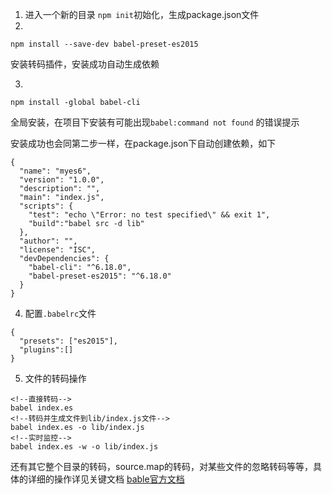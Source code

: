 1. 进入一个新的目录 `npm init`初始化，生成package.json文件
2. 
```
npm install --save-dev babel-preset-es2015
```
安装转码插件，安装成功自动生成依赖

3.
```
npm install -global babel-cli
```
全局安装，在项目下安装有可能出现`babel:command not found` 的错误提示

安装成功也会同第二步一样，在package.json下自动创建依赖，如下


```
{
  "name": "myes6",
  "version": "1.0.0",
  "description": "",
  "main": "index.js",
  "scripts": {
    "test": "echo \"Error: no test specified\" && exit 1",
    "build":"babel src -d lib"
  },
  "author": "",
  "license": "ISC",
  "devDependencies": {
    "babel-cli": "^6.18.0",
    "babel-preset-es2015": "^6.18.0"
  }
}
```

4. 配置`.babelrc`文件
   
```
{
  "presets": ["es2015"],
  "plugins":[]
}
```

5. 文件的转码操作
   
```
<!--直接转码-->
babel index.es 
<!--转码并生成文件到lib/index.js文件-->
babel index.es -o lib/index.js
<!--实时监控-->
babel index.es -w -o lib/index.js
```

还有其它整个目录的转码，source.map的转码，对某些文件的忽略转码等等，具体的详细的操作详见关键文档
[bable官方文档](http://babeljs.io/docs/usage/cli/)
